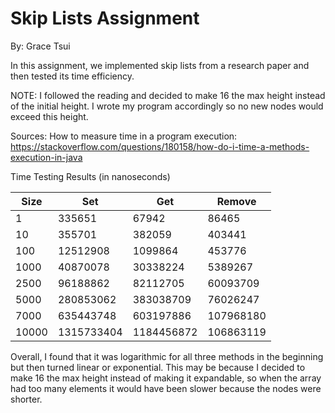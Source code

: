 Skip Lists Assignment
=====================
By: Grace Tsui

In this assignment, we implemented skip lists from a research paper and then tested its time efficiency.

NOTE: I followed the reading and decided to make 16 the max height instead of the initial height. I wrote my program accordingly so no new nodes would exceed this height. 

Sources:
How to measure time in a program execution:
https://stackoverflow.com/questions/180158/how-do-i-time-a-methods-execution-in-java


Time Testing Results (in nanoseconds)

| Size    | Set       | Get       | Remove  |
| --------|-----------|-----------|---------|
|1	      |335651	    |67942	    |86465    |
|10	      |355701	    |382059	    |403441   |
|100	    |12512908	  |1099864	  |453776   |
|1000	    |40870078	  |30338224	  |5389267  |
|2500	    |96188862	  |82112705	  |60093709 |
|5000	    |280853062	|383038709	|76026247 |
|7000	    |635443748	|603197886	|107968180|
|10000	  |1315733404	|1184456872	|106863119|


Overall, I found that it was logarithmic for all three methods in the beginning but then turned linear or exponential. This may be because I decided to make 16 the max height instead of making it expandable, so when the array had too many elements it would have been slower because the nodes were shorter. 
